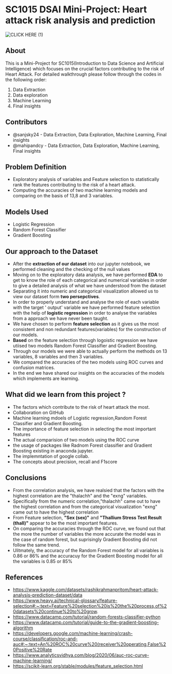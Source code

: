 # SC1015 DSAI Mini-Project: Heart attack risk analysis and prediction

![CLICK HERE (1)](https://github.com/sanjsky24/DSAI-mini-project/assets/157721052/ca790e44-ee2e-4032-af40-061727ae130b)


## About 
This is a Mini-Project for SC1015(Introduction to Data Science and Artificial Intelligence) which focuses on the crucial factors contributing to the risk of Heart Attack.
For detailed walkthrough please follow through the codes in the following order:

1. Data Extraction
2. Data exploration
3. Machine Learning
4. Final insights

## Contributors
- @sanjsky24 - Data Extraction, Data Exploration, Machine Learning, Final insights
- @mahipandcy - Data Extraction, Data Exploration, Machine Learning, Final insights

## Problem Definition 
- Exploratory analysis of variables and Feature selection to statistically rank the features contributing to the risk of a heart attack. 
- Computing the accuracies of two machine learning models and comparing on the basis of 13,8 and 3 variables.
  
## Models Used
- Logistic Regression
- Random Forest Classifier
- Gradient Boosting

## Our approach to the Dataset
- After the **extraction of our dataset** into our jupyter notebook, we performed cleaning and the checking of the null values
- Moving on to the exploratory data analysis, we have performed **EDA** to get to know the role of each categorical and numerical variables in order to give a detailed analysis of what we have understood from the dataset
- Separating it into numeric and categorical visualization allowed us to view our dataset form **two persepctives**.
- In order to properly understand and analyse the role of each variable with the target ' output' variable we have performed feature selection with the help of **logistic regression** in order to analyse the variables from a approach we have never been taught.
- We have chosen to perform **feature selection** as it gives us the most consistent and non redundant features(variables) for the construction of our models.
- **Based** on the feature selection through logoistic regression we have utiised two models Random Forest Classifier and Gradient Boosting.
- Through our models we were able to actually perform the methods on 13 variables, 8 variables and then 3 variables.
- We compared the accuracies of the two models using ROC curves and confusion matrices.
- In the end we have shared our insights on the accuracies of the models which implements are learning.

## What did we learn from this project ?
- The factors which contribute to the risk of heart attack the most.
- Collaboration on GitHub
- Machine learning mdoels of Logistic regression,Random Forest Classifier and Gradient Boosting.
- The importance of feature selection in selecting the most important features
- The actual comparision of two models using the ROC curve
- the usage of packages like Radnom Forest classifier and Gradient Boosting existing in anaconda jupyter.
- The implemntation of google collab.
- The concepts about precision, recall and F1score

## Conclusions
- From the correlation analysis, we have realsied that the factors with the highest correlation are the "thalachh" and the "exng" variables.
- Specifically from the numeric correlation,"thalachh" came out to have the highest correlation and from the categorical visualization "exng" came out to have the highest correlation
- From Feature selection, **"Sex (sex)"** and **"Thallium Stress Test Result (thall)"** appear to be the most important features.
- On comparing the accuracies through the ROC curve, we found out that the more the number of variables the more accurate the model was in the case of random forest, but suprisingly Gradient Boosting did not follow the same trend.
- Ulitmately, the accuracy of the Random Forest model for all variables is 0.86 or 86% and the accuracuy for the Gradient Boosting model for all the variables is 0.85 or 85%

## References
- https://www.kaggle.com/datasets/rashikrahmanpritom/heart-attack-analysis-prediction-dataset/data
- https://www.heavy.ai/technical-glossary/feature-selection#:~:text=Feature%20selection%20is%20the%20process,of%20datasets%20continue%20to%20grow. 
- https://www.datacamp.com/tutorial/random-forests-classifier-python
- https://www.datacamp.com/tutorial/guide-to-the-gradient-boosting-algorithm
- https://developers.google.com/machine-learning/crash-course/classification/roc-and-auc#:~:text=An%20ROC%20curve%20(receiver%20operating,False%20Positive%20Rate
- https://www.analyticsvidhya.com/blog/2020/06/auc-roc-curve-machine-learning/
- https://scikit-learn.org/stable/modules/feature_selection.html


